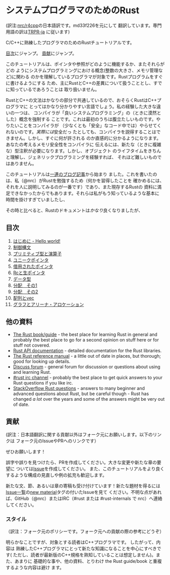 <!--
# Rust For Systems Programmers
-->
# システムプログラマのためのRust
(訳注:[nrc/r4cpp](https://github.com/r4cppp)の日本語訳です。md33f226を元にして
翻訳しています。専門用語の訳は[TRPR-ja](https://github.com/rust-lang-ja/the-rust-programming-language-ja/blob/master/TranslationTable.md)
に従います)

<!--
A Rust tutorial for experienced C and C++ programmers.
-->
C/C++に熟練したプログラマのためのRustチュートリアルです。

<!--
Jump to [contents](#contents).
Jump to [contributing](#contributing).
-->
[目次](#目次)にジャンプ。
[貢献](#貢献)にジャンプ。

<!--
This tutorial is intended for programmers who already know how pointers and
references work and are used to systems programming concepts such as integer
widths and memory management. We intend to cover, primarily, the differences
between Rust and C++ to get you writing Rust programs quickly without lots of
fluff you probably already know.
-->
このチュートリアルは、ポインタや参照がどのように機能するか、またそれらがどの
ようにシステムプログラミングにおける概念(整数の大きさ、メモリ管理など)に関わる
のかを理解しているプログラマが対象です。Rustプログラムをすぐに書けるようにする
ため、主にRustとC++の差異について扱うこととし、すでに知っているであろうことは
取り扱いません。

<!--
Hopefully, Rust is a pretty intuitive language for C++ programmers. Most of the
syntax is pretty similar. The big difference (in my experience) is that the
sometimes vague concepts of good systems programming are strictly enforced by
the compiler. This can be infuriating at first - there are things you want to
do, but the compiler won't let you (at least in safe code), and sometimes these
things *are* safe, but you can't convince the compiler of that. However, you'll
quickly develop a good intuition for what is allowed. Communicating your own
notions of memory safety to the compiler requires some new and sometimes
complicated type annotations. But if you have a strong idea of lifetimes for
your objects and experience with generic programming, they shouldn't be too
tough to learn.
-->
RustとC++の文法はかなりの部分で共通しているので、おそらくRustはC++プログラマに
とってはかなり分かりやすい言語でしょう。私の経験した大きな違いの一つは、
コンパイラが「良いシステムプログラミング」の（ときに漠然とした）概念を強制する
ことです。これは最初のうちは腹立たしいものです。やりたいことをコンパイラが
（少なくとも「安全」なコード中では）やらせてくれないのです。*実際には*安全だっ
たとしても、コンパイラを説得することはできません。しかし、すぐに何が許される
のか直感的に分かるようになります。あなたの考えるメモリ安全性をコンパイラに
伝えるには、新たな（ときに複雑な）型注釈が必要になります。しかし、オブジェクト
のライフタイムをきちんと理解し、ジェネリックプログラミングを経験すれば、
それほど難しいものではありません。

<!--
This tutorial started as a [series of blog posts](http://featherweightmusings.blogspot.co.nz/search/label/rust-for-c).
Partly as an aid for me (@nrc) learning Rust (there is no better way to
check that you have learnt something than to try and explain it to somebody
else) and partly because I found the existing resources for learning Rust
unsatisfactory - they spent too much time on the basics that I already knew and
used higher level intuitions to describe concepts that could better be explained
to me using lower level intuitions. Since then, the documentation for Rust has
got *much* better, but I still think that existing C++ programmers are an
audience who are a natural target for Rust, but are not particularly well
catered for.
-->
このチュートリアルは[一連のブログ記事](
http://featherweightmusings.blogspot.co.nz/search/label/rust-for-c)から始まり
ました。これを書いたのは、私（@nrc）がRustを勉強するため（何かを習得したことを
確かめるには、それを人に説明してみるのが一番です）であり、また現存するRustの
資料に満足できなかったからでもあります。それらは私がもう知っているような基本に
時間を掛けすぎていましたし、
<!--
and
used higher level intuitions to describe concepts that could better be explained
to me using lower level intuitions.
-->
その時と比べると、Rustのドキュメントは*かなり*良くなりましたが、
<!--
but I still think that existing C++ programmers are an
audience who are a natural target for Rust, but are not particularly well
catered for.
-->


<!--
## Contents
-->
## 目次

<!--
1. [Introduction - Hello world!](hello%20world.md)
1. [Control flow](control%20flow.md)
1. [Primitive types and operators](primitives.md)
1. [Unique pointers](unique.md)
1. [Borrowed pointers](borrowed.md)
1. [Rc and raw pointers](rc%20raw.md)
1. [Data types](data%20types.md)
1. [Destructuring pt 1](destructuring.md)
1. [Destructuring pt 2](destructuring%202.md)
1. [Arrays and vecs](arrays.md)
1. [Graphs and arena allocation](graphs/README.md)
1. [Closures and first-class functions](closures.md)
-->
1. [はじめに - Hello world!](hello%20world.md)
1. [制御構文](control%20flow.md)
1. [プリミティブ型と演算子](primitives.md)
1. [ユニークポインタ](unique.md)
1. [借用されたポインタ](borrowed.md)
1. [Rcと生ポインタ](rc%20raw.md)
1. [データ型](data%20types.md)
1. [分配　その1](destructuring.md)
1. [分配　その2](destructuring%202.md)
1. [配列とvec](arrays.md)
1. [グラフとアリーナ・アロケーション](graphs/README.md)


<!--
## Other resources
-->
## 他の資料

* [The Rust book/guide](http://doc.rust-lang.org/book/) - the best place for
  learning Rust in general and probably the best place to go for a second opinion
  on stuff here or for stuff not covered.
* [Rust API documentation](http://doc.rust-lang.org/std/index.html) - detailed
  documentation for the Rust libraries.
* [The Rust reference manual](https://doc.rust-lang.org/reference/) - a little
  out of date in places, but thorough; good for looking up details.
* [Discuss forum](http://users.rust-lang.org/) - general forum for discussion or
  questions about using and learning Rust.
* [#rust irc channel](https://chat.mibbit.com/?server=irc.mozilla.org&channel=%23rust) - probably
  the best place to get quick answers to your Rust questions if you like irc.
* [StackOverflow Rust questions](https://stackoverflow.com/questions/tagged/rust) - answers
  to many beginner and advanced questions about Rust, but be careful though - Rust
  has changed *a lot* over the years and some of the answers might be very out of date.


<!--
## Contributing
-->
## 貢献
(訳注：日本語翻訳に関する貢献以外はフォーク元にお願いします。以下のリンクは
フォーク元のIssueやPRへのリンクです）

<!--
Yes please!
-->
ぜひお願いします！

<!--
If you spot a typo or mistake, please submit a PR, don't be shy! Please feel
free to file [an issue](https://github.com/nrc/r4cppp/issues/new) for
larger changes or for new chapters you'd like to see. I'd also be happy to see
re-organisation of existing work or expanded examples, if you feel the tutorial
could be improved in those ways.
-->
誤字や誤りを見つけたら、PRを作成してください。大きな変更や新たな章の要望に
ついては[Issue](https://github.com/nrc/r4cppp/issues/new)を作成してください。
また、このチュートリアルをより良くするような構成の見直しや例の拡充も歓迎します。

<!--
If you'd like to contribute a paragraph, section, or chapter please do! If you
want ideas for things to cover, see the [list of issues](https://github.com/nrc/r4cppp/issues),
in particular those tagged [new material](https://github.com/nrc/r4cppp/labels/new%20material).
If you're not sure of something, please get in touch by pinging me here
(@nrc) or on irc (nrc, on #rust or #rust-internals).
-->
新たな文、節、あるいは章の寄稿も受け付けています！新たな題材を得るには
[Issue一覧](https://github.com/nrc/r4cppp/issues)の[new material](
https://github.com/nrc/r4cppp/labels/new%20material)タグの付いたIssueを見て
ください。不明な点があれば、GitHub（@nrc）またはIRC（#rust または
 #rust-internals で nrc）へ連絡してください。


<!--
### Style
-->
### スタイル
（訳注：フォーク元のポリシーです。フォーク元への貢献の際の参考にどうぞ）

<!--
Obviously, the intended audience is C++ programmers. The tutorial should
concentrate on things that will be new to experienced C++ programmers, rather
than a general audience (although, I don't assume the audience is familiar with
the most recent versions of C++). I'd like to avoid too much basic material and
definitely avoid too much overlap with other resources, in particular the Rust
guide/book.
-->
明らかなことですが、対象とする読者はC++プログラマです。 したがって、内容は
熟練したC++プログラマにとって新たな知識になることを中心にすべきです(
ただし、読者が最新版のC++規格を熟知していることは想定しません)。また、あまりに
基礎的な事や、他の資料、とりわけ the Rust guide/book と重複するような内容は避け
ます。

<!--
Work on edge case use cases (e.g., using a different build system from Cargo, or
writing syntax extensions, using unstable APIs) is definitely welcome, as is
in-depth work on topics already covered at a high level.
-->

<!--
I'd like to avoid recipe-style examples for converting C++ code to Rust code,
but small examples of this kind are OK.
-->

<!--
Use of different formats (e.g., question and answer/FAQs, or larger worked
examples) are welcome.
-->

<!--
I don't plan on adding exercises or suggestions for mini-projects, but if you're
interested in that, let me know.
-->

<!--
I'm aiming for a fairly academic tone, but not too dry. All writing should be in
English (British English, not American English; although I would be very happy
to have localisations/translations into any language, including American
English) and be valid GitHub markdown. For advice on writing style, grammar,
punctuation, etc. see the Oxford Style Manual
or [The Economist Style Guide](http://www.economist.com/styleguide/introduction).
Please limit width to 80 columns. I am a fan of the Oxford comma.
-->

<!--
Don't feel like work has to be perfect to be submitted, I'm happy to edit and
I'm sure other people will be in the future.
-->
